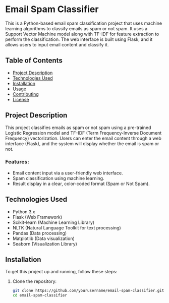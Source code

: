 # Email Spam Classifier

This is a Python-based email spam classification project that uses machine learning algorithms to classify emails as spam or not spam. It uses a Support Vector Machine model along with TF-IDF for feature extraction to perform the classification. The web interface is built using Flask, and it allows users to input email content and classify it.

## Table of Contents
- [Project Description](#project-description)
- [Technologies Used](#technologies-used)
- [Installation](#installation)
- [Usage](#usage)
- [Contributing](#contributing)
- [License](#license)

## Project Description

This project classifies emails as spam or not spam using a pre-trained Logistic Regression model and TF-IDF (Term Frequency-Inverse Document Frequency) vectorization. Users can enter the email content through a web interface (Flask), and the system will display whether the email is spam or not.

### Features:
- Email content input via a user-friendly web interface.
- Spam classification using machine learning.
- Result display in a clear, color-coded format (Spam or Not Spam).

## Technologies Used

- Python 3.x
- Flask (Web Framework)
- Scikit-learn (Machine Learning Library)
- NLTK (Natural Language Toolkit for text processing)
- Pandas (Data processing)
- Matplotlib (Data visualization)
- Seaborn (Visualization Library)

## Installation

To get this project up and running, follow these steps:

1. Clone the repository:
   ```bash
   git clone https://github.com/yourusername/email-spam-classifier.git
   cd email-spam-classifier
